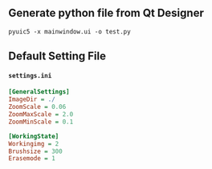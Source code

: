 ## Generate python file from Qt Designer
    pyuic5 -x mainwindow.ui -o test.py
    
## Default Setting File
#### **`settings.ini`**
```ini
[GeneralSettings]
ImageDir = ./
ZoomScale = 0.06
ZoomMaxScale = 2.0
ZoomMinScale = 0.1

[WorkingState]
Workingimg = 2
Brushsize = 300
Erasemode = 1
```
